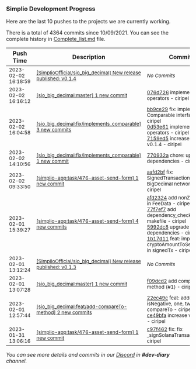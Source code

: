 
### Simplio Development Progress

Here are the last 10 pushes to the projects we are currently working.

There is a total of 4364 commits since 10/09/2021. You can see the complete history in
 [Complete_list.md](Complete_list.md) file.

| Push Time | Description | Commits |
| --- | --- | --- |
| <sub>2023-02-02 16:18:59</sub> | <sub>[[SimplioOfficial/sio_big_decimal] New release published: v0\.1\.4](https://github.com/SimplioOfficial/sio_big_decimal/releases/tag/v0.1.4)</sub> | <sub>_No Commits_</sub> |
| <sub>2023-02-02 16:16:12</sub> | <sub>[[sio_big_decimal:master] 1 new commit](https://github.com/SimplioOfficial/sio_big_decimal/commit/076d72632abd149477103d04db2fa19aa80718cb)</sub> | <sub>[076d726](https://github.com/SimplioOfficial/sio_big_decimal/commit/076d72632abd149477103d04db2fa19aa80718cb)  implement more operators - ciripel</sub> |
| <sub>2023-02-02 16:04:58</sub> | <sub>[[sio_big_decimal:fix/implements\_comparable] 3 new commits](https://github.com/SimplioOfficial/sio_big_decimal/compare/770932a58f86...7159ed599396)</sub> | <sub>[bb9ce29](https://github.com/SimplioOfficial/sio_big_decimal/commit/bb9ce297bbb1de45b34b32adf0fa0ef53adfa85b) fix: implements Comparable interface - ciripel<br>[0d53e61](https://github.com/SimplioOfficial/sio_big_decimal/commit/0d53e614ea3894e4224061c5563d2f1e3273a4f2) implement more operators - ciripel<br>[7159ed5](https://github.com/SimplioOfficial/sio_big_decimal/commit/7159ed599396baf1e9feaf218caae88b843160af) increase ver to v0.1.4 - ciripel</sub> |
| <sub>2023-02-02 14:10:56</sub> | <sub>[[sio_big_decimal:fix/implements\_comparable] 1 new commit](https://github.com/SimplioOfficial/sio_big_decimal/commit/770932a58f86dd37cdf463160fc750cf4a2b3298)</sub> | <sub>[770932a](https://github.com/SimplioOfficial/sio_big_decimal/commit/770932a58f86dd37cdf463160fc750cf4a2b3298) chore: upgrade dependencies - ciripel</sub> |
| <sub>2023-02-02 09:33:50</sub> | <sub>[[simplio-app:task/476\-asset\-send\-form] 1 new commit](https://github.com/SimplioOfficial/simplio-app/commit/aafd2bfdb03d6cf27fa123c67c76f8e35b1aee3d)</sub> | <sub>[aafd2bf](https://github.com/SimplioOfficial/simplio-app/commit/aafd2bfdb03d6cf27fa123c67c76f8e35b1aee3d) fix: SignedTransaction -> BigDecimal networkFee - ciripel</sub> |
| <sub>2023-02-01 15:39:27</sub> | <sub>[[simplio-app:task/476\-asset\-send\-form] 4 new commits](https://github.com/SimplioOfficial/simplio-app/compare/c97f462f983e...1b17d1154207)</sub> | <sub>[afd2324](https://github.com/SimplioOfficial/simplio-app/commit/afd232474be30ef3ee80214cd6882a6a8679c19e) add nonZeroValues in FeeData - ciripel<br>[77f7ef7](https://github.com/SimplioOfficial/simplio-app/commit/77f7ef74aff5e60189edb4d90f58103b1aaaad57) add dependency_check in makefile - ciripel<br>[5992dc8](https://github.com/SimplioOfficial/simplio-app/commit/5992dc893b13f2d422867f7dbcb4ad4b570a68b2) upgrade dependencies - ciripel<br>[1b17d11](https://github.com/SimplioOfficial/simplio-app/commit/1b17d115420758322f8edc24900c6a18e17a0c59) feat: impl cryptoAmountToSendAfterFee in signedTx - ciripel</sub> |
| <sub>2023-02-01 13:12:24</sub> | <sub>[[SimplioOfficial/sio_big_decimal] New release published: v0\.1\.3](https://github.com/SimplioOfficial/sio_big_decimal/releases/tag/v0.1.3)</sub> | <sub>_No Commits_</sub> |
| <sub>2023-02-01 13:07:28</sub> | <sub>[[sio_big_decimal:master] 1 new commit](https://github.com/SimplioOfficial/sio_big_decimal/commit/f09dcd2d133c9a8084d14ce6b5bb0f4ee16eaf81)</sub> | <sub>[f09dcd2](https://github.com/SimplioOfficial/sio_big_decimal/commit/f09dcd2d133c9a8084d14ce6b5bb0f4ee16eaf81) add compareTo method (#1) - ciripel</sub> |
| <sub>2023-02-01 12:57:44</sub> | <sub>[[sio_big_decimal:feat/add\-compareTo\-method] 2 new commits](https://github.com/SimplioOfficial/sio_big_decimal/compare/ed0dfd279531...ce49bfaaa6f5)</sub> | <sub>[22ec49c](https://github.com/SimplioOfficial/sio_big_decimal/commit/22ec49c91fcac0e2258b4240f75edc03747ef8e5) feat: added isNegative, one, two and compareTo - ciripel<br>[ce49bfa](https://github.com/SimplioOfficial/sio_big_decimal/commit/ce49bfaaa6f5042bccd85ca812f2012d73a351fe) increase ver to 0.1.3 - ciripel</sub> |
| <sub>2023-01-31 13:06:16</sub> | <sub>[[simplio-app:task/476\-asset\-send\-form] 1 new commit](https://github.com/SimplioOfficial/simplio-app/commit/c97f462f983e6840ddbc2237e384dd1766e32558)</sub> | <sub>[c97f462](https://github.com/SimplioOfficial/simplio-app/commit/c97f462f983e6840ddbc2237e384dd1766e32558) fix: fix _signSolanaTransactions - ciripel</sub> |

_You can see more details and commits in our [Discord](https://discord.gg/aKhjuwZmdP) in **#dev-diary** channel._
